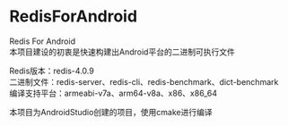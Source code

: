 # RedisForAndroid
Redis For Android<br/>
本项目建设的初衷是快速构建出Android平台的二进制可执行文件<br/>

Redis版本：redis-4.0.9<br/>
二进制文件：redis-server、redis-cli、redis-benchmark、dict-benchmark<br/>
编译支持平台：armeabi-v7a、arm64-v8a、x86、x86_64<br/>

本项目为AndroidStudio创建的项目，使用cmake进行编译
